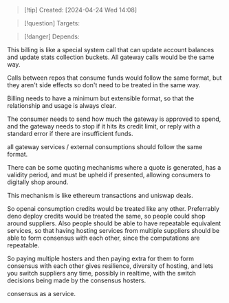 
>[!tip] Created: [2024-04-24 Wed 14:08]

>[!question] Targets: 

>[!danger] Depends: 

This billing is like a special system call that can update account balances and update stats collection buckets.  All gateway calls would be the same way.

Calls between repos that consume funds would follow the same format, but they aren't side effects so don't need to be treated in the same way.

Billing needs to have a minimum but extensible format, so that the relationship and usage is always clear.

The consumer needs to send how much the gateway is approved to spend, and the gateway needs to stop if it hits its credit limit, or reply with a standard error if there are insufficient funds.

all gateway services / external consumptions should follow the same format.

There can be some quoting mechanisms where a quote is generated, has a validity period, and must be upheld if presented, allowing consumers to digitally shop around.

This mechanism is like ethereum transactions and uniswap deals.

So openai consumption credits would be treated like any other.  Preferrably deno deploy credits would be treated the same, so people could shop around suppliers.  Also people should be able to have repeatable equivalent services, so that having hosting services from multiple suppliers should be able to form consensus with each other, since the computations are repeatable.

So paying multiple hosters and then paying extra for them to form consensus with each other gives resilience, diversity of hosting, and lets you switch suppliers any time, possibly in realtime, with the switch decisions being made by the consensus hosters.

consensus as a service.
